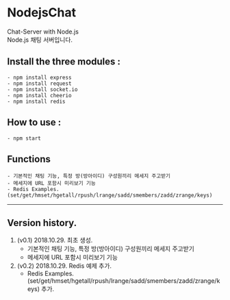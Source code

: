 # NodejsChat
Chat-Server with Node.js<br>
Node.js 채팅 서버입니다.

## Install the three modules :
    - npm install express
    - npm install request
    - npm install socket.io
    - npm install cheerio
    - npm install redis

## How to use :
    - npm start
    
## Functions
    - 기본적인 채팅 기능, 특정 방(방아이디) 구성원끼리 메세지 주고받기
    - 메세지에 URL 포함시 미리보기 기능
    - Redis Examples. (set/get/hmset/hgetall/rpush/lrange/sadd/smembers/zadd/zrange/keys)

<hr/>

## Version history.
1. (v0.1)    2018.10.29. 최초 생성. <br>
   - 기본적인 채팅 기능, 특정 방(방아이디) 구성원끼리 메세지 주고받기
   - 메세지에 URL 포함시 미리보기 기능
2. (v0.2)    2018.10.29. Redis 예제 추가. <br>
   - Redis Examples. (set/get/hmset/hgetall/rpush/lrange/sadd/smembers/zadd/zrange/keys) 추가.

